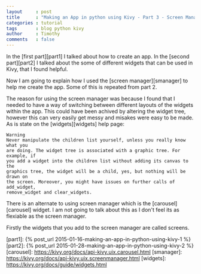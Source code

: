 ```yaml
---
layout     : post
title      : "Making an App in python using Kivy - Part 3 - Screen Manager"
categories : tutorial
tags       : blog python kivy
author     : Timothy
comments   : false
---
```


In the [first part][part1] I talked about how to create an app. In the 
[second part][part2] I talked about the some of different widgets that can be
used in Kivy, that I found helpful. 

Now I am going to explain how I used the [screen manager][smanager] to help me
create the app. Some of this is repeated from part 2. 

The reason for using the screen manager was because I found that I needed to
have a way of switching between different layouts of the widgets within the
app. This could have been achived by altering the widget tree, however this can
very easily get messy and misakes were easy to be made. As is state on the 
[widgets][widgets] help page:

```
Warning
Never manipulate the children list yourself, unless you really know what you 
are doing. The widget tree is associated with a graphic tree. For example, if 
you add a widget into the children list without adding its canvas to the 
graphics tree, the widget will be a child, yes, but nothing will be drawn on
the screen. Moreover, you might have issues on further calls of add_widget,
remove_widget and clear_widgets.
```

There is an alternate to using screen manager which is the [carousel][carousel]
widget. I am not going to talk about this as I don't feel its as flexiable as
the screen manager.

Firstly the widgets that you add to the screen manager are called screens. 


[part1]: {% post_url 2015-01-16-making-an-app-in-python-using-kivy-1 %}
[part2]: {% post_url 2015-01-28-making-an-app-in-python-using-kivy-2 %}
[carousel]: https://kivy.org/docs/api-kivy.uix.carousel.html
[smanager]: https://kivy.org/docs/api-kivy.uix.screenmanager.html
[widgets]: https://kivy.org/docs/guide/widgets.html
